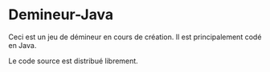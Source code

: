 # Demineur-Java

Ceci est un jeu de démineur en cours de création. Il est principalement codé en Java.

Le code source est distribué librement.
